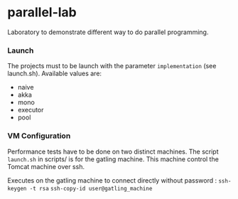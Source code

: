 parallel-lab
============

Laboratory to demonstrate different way to do parallel programming.

### Launch ##

The projects must to be launch with the parameter `implementation` (see launch.sh). 
Available values are:
- naive
- akka
- mono
- executor
- pool


### VM Configuration ###

Performance tests have to be done on two distinct machines. The script `launch.sh` in scripts/ is for the gatling machine. This machine control the Tomcat machine over ssh.

Executes on the gatling machine to connect directly without password : 
`ssh-keygen -t rsa`
`ssh-copy-id user@gatling_machine`